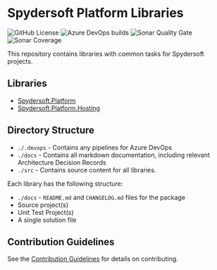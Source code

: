 # Spydersoft Platform Libraries

![GitHub License](https://img.shields.io/github/license/spydersoft-consulting/platform)
![Azure DevOps builds](https://img.shields.io/azure-devops/build/spydersoft/97a7b4ed-e5c1-4999-b697-36114643d28c/52)
![Sonar Quality Gate](https://img.shields.io/sonar/quality_gate/spydersoft_platform?server=https%3A%2F%2Fsonarcloud.io)
![Sonar Coverage](https://img.shields.io/sonar/coverage/spydersoft_platform?server=https%3A%2F%2Fsonarcloud.io)

This repository contains libraries with common tasks for Spydersoft projects.

## Libraries

- [Spydersoft.Platform](./src/Spydersoft.Platform/)
- [Spydersoft.Platform.Hosting](./src/Spydersoft.Platform.Hosting//)

## Directory Structure

- `./.devops` - Contains any pipelines for Azure DevOps
- `./docs` - Contains all markdown documentation, including relevant Architecture Decision Records
- `./src` - Contains source content for all libraries.

Each library has the following structure:

- `./docs` - `README.md` and `CHANGELOG.md` files for the package
- Source project(s)
- Unit Test Project(s)
- A single solution file

## Contribution Guidelines

See the [Contribution Guidelines](docs/CONTRIBUTING.md) for details on contributing.
